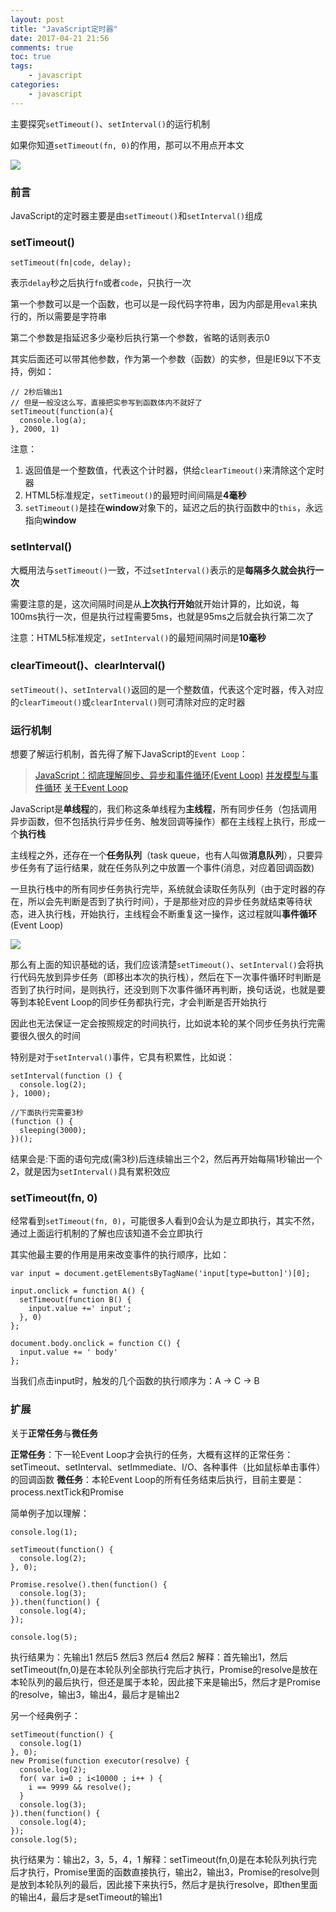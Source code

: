 ```yaml
---
layout: post
title: "JavaScript定时器"
date: 2017-04-21 21:56
comments: true
toc: true
tags: 
	- javascript
categories: 
	- javascript
---
```


主要探究``setTimeout()``、``setInterval()``的运行机制

如果你知道``setTimeout(fn, 0)``的作用，那可以不用点开本文

![](/assets/blogImg/javascript-timer.jpg)

<!-- more -->

### 前言

JavaScript的定时器主要是由``setTimeout()``和``setInterval()``组成

### setTimeout()

```
setTimeout(fn|code, delay);
```

表示``delay``秒之后执行``fn``或者``code``，只执行一次

第一个参数可以是一个函数，也可以是一段代码字符串，因为内部是用``eval``来执行的，所以需要是字符串

第二个参数是指延迟多少毫秒后执行第一个参数，省略的话则表示0

其实后面还可以带其他参数，作为第一个参数（函数）的实参，但是IE9以下不支持，例如：

```
// 2秒后输出1
// 但是一般没这么写，直接把实参写到函数体内不就好了
setTimeout(function(a){
  console.log(a);
}, 2000, 1)
```

注意：
1. 返回值是一个整数值，代表这个计时器，供给``clearTimeout()``来清除这个定时器
2. HTML5标准规定，``setTimeout()``的最短时间间隔是**4毫秒**
3. ``setTimeout()``是挂在**window**对象下的，延迟之后的执行函数中的``this``，永远指向**window**

### setInterval()

大概用法与``setTimeout()``一致，不过``setInterval()``表示的是**每隔多久就会执行一次**

需要注意的是，这次间隔时间是从**上次执行开始**就开始计算的，比如说，每100ms执行一次，但是执行过程需要5ms，也就是95ms之后就会执行第二次了

注意：HTML5标准规定，``setInterval()``的最短间隔时间是**10毫秒**

### clearTimeout()、clearInterval()

``setTimeout()``、``setInterval()``返回的是一个整数值，代表这个定时器，传入对应的``clearTimeout()``或``clearInterval()``则可清除对应的定时器

### 运行机制

想要了解运行机制，首先得了解下JavaScript的``Event Loop``：

> [JavaScript：彻底理解同步、异步和事件循环(Event Loop)](https://segmentfault.com/a/1190000004322358)
> [并发模型与事件循环](https://developer.mozilla.org/zh-CN/docs/Web/JavaScript/EventLoop)
> [关于Event Loop](http://www.ruanyifeng.com/blog/2014/10/event-loop.html) 

JavaScript是**单线程**的，我们称这条单线程为**主线程**，所有同步任务（包括调用异步函数，但不包括执行异步任务、触发回调等操作）都在主线程上执行，形成一个**执行栈**

主线程之外，还存在一个**任务队列**（task queue，也有人叫做**消息队列**），只要异步任务有了运行结果，就在任务队列之中放置一个事件(消息，对应着回调函数)

一旦执行栈中的所有同步任务执行完毕，系统就会读取任务队列（由于定时器的存在，所以会先判断是否到了执行时间），于是那些对应的异步任务就结束等待状态，进入执行栈，开始执行，主线程会不断重复这一操作，这过程就叫**事件循环**(Event Loop)

![](/assets/blogImg/javascript-timer-1.png)

那么有上面的知识基础的话，我们应该清楚``setTimeout()``、``setInterval()``会将执行代码先放到异步任务（即移出本次的执行栈），然后在下一次事件循环时判断是否到了执行时间，是则执行，还没到则下次事件循环再判断，换句话说，也就是要等到本轮Event Loop的同步任务都执行完，才会判断是否开始执行

因此也无法保证一定会按照规定的时间执行，比如说本轮的某个同步任务执行完需要很久很久的时间

特别是对于``setInterval()``事件，它具有积累性，比如说：

```
setInterval(function () {
  console.log(2);
}, 1000);

//下面执行完需要3秒
(function () {
  sleeping(3000);	
})();
```

结果会是:下面的语句完成(需3秒)后连续输出三个2，然后再开始每隔1秒输出一个2，就是因为``setInterval()``具有累积效应

### setTimeout(fn, 0)

经常看到``setTimeout(fn, 0)``，可能很多人看到0会认为是立即执行，其实不然，通过上面运行机制的了解也应该知道不会立即执行

其实他最主要的作用是用来改变事件的执行顺序，比如：

```
var input = document.getElementsByTagName('input[type=button]')[0];

input.onclick = function A() {
  setTimeout(function B() {
    input.value +=' input';
  }, 0)
};

document.body.onclick = function C() {
  input.value += ' body'
};
```

当我们点击input时，触发的几个函数的执行顺序为：A -> C -> B

### 扩展

关于**正常任务**与**微任务**

**正常任务**：下一轮Event Loop才会执行的任务，大概有这样的正常任务：setTimeout、setInterval、setImmediate、I/O、各种事件（比如鼠标单击事件）的回调函数
**微任务**：本轮Event Loop的所有任务结束后执行，目前主要是：process.nextTick和Promise

简单例子加以理解：

```
console.log(1);

setTimeout(function() {
  console.log(2);
}, 0);

Promise.resolve().then(function() {
  console.log(3);
}).then(function() {
  console.log(4);
});

console.log(5);
```

执行结果为：先输出1 然后5 然后3 然后4 然后2
解释：首先输出1，然后setTimeout(fn,0)是在本轮队列全部执行完后才执行，Promise的resolve是放在本轮队列的最后执行，但还是属于本轮，因此接下来是输出5，然后才是Promise的resolve，输出3，输出4，最后才是输出2

另一个经典例子：

```
setTimeout(function() {
  console.log(1)
}, 0);
new Promise(function executor(resolve) {
  console.log(2);
  for( var i=0 ; i<10000 ; i++ ) {
    i == 9999 && resolve();
  }
  console.log(3);
}).then(function() {
  console.log(4);
});
console.log(5);
```

执行结果为：输出2，3，5，4，1
解释：setTimeout(fn,0)是在本轮队列执行完后才执行，Promise里面的函数直接执行，输出2，输出3，Promise的resolve则是放到本轮队列的最后，因此接下来执行5，然后才是执行resolve，即then里面的输出4，最后才是setTimeout的输出1